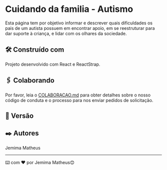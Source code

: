 # Cuidando da familia - Autismo

Esta página tem por objetivo informar e descrever quais dificuldades os pais de um autista possuem em encontrar apoio, em se reestruturar para dar suporte à criança, e lidar com os olhares da sociedade.



## 🛠️ Construído com

Projeto desenvolvido com React e ReactStrap.

## 🖇️ Colaborando

Por favor, leia o [COLABORACAO.md](https://gist.github.com/usuario/linkParaInfoSobreContribuicoes) para obter detalhes sobre o nosso código de conduta e o processo para nos enviar pedidos de solicitação.

## 📌 Versão

## ✒️ Autores

Jemima Matheus



---
⌨️ com ❤️ por Jemima Matheus😊

